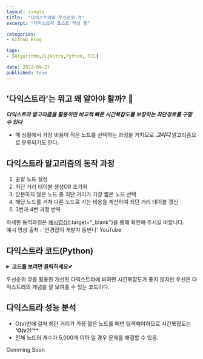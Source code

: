 ```yaml
---
layout: single
title:  "다익스트라와 우선순위 큐"
excerpt: "다익스트라 포스트 작성 중"

categories:
- Github Blog

tags:
- [Algorithm,Dijkstra,Python, TIL]

date: 2022-09-27
published: true
---
```


## '다익스트라'는 뭐고 왜 알아야 할까? 🤔

***다익스트라 알고리즘을 활용하면 비교적 빠른 시간복잡도를 보장하는 최단경로를 구할 수 있다***
- 매 상황에서 가장 비용이 적은 노드를 선택하는 과정을 거치므로 ***그리디*** 알고리즘으로 분류되기도 한다.


## 다익스트라 알고리즘의 동작 과정

1. 출발 노드 설정
2. 최단 거리 테이블 생성OR 초기화
3. 방문하지 않은 노드 중 최단 거리가 가장 짧은 노드 선택
4. 해당 노드를 거쳐 다른 노드로 가는 비용을 계산하여 최단 거리 테이블 갱신
5. 3번과 4번 과정 반복

자세한 동작과정은 [예시영상](https://www.youtube.com/watch?v=acqm9mM1P6o){:target="_blank"}을 통해 확인해 주시길 바랍니다.  
예시 영상 출처 : '안경잡이 개발자 동빈나' YouTube

## 다익스트라 코드(Python)

<details>

<summary><b>코드를 보려면 클릭하세요✔</b></summary>

  <div>
      ```python

      # A번 노드에서 다른 노드로 가는 최단 거리를 구하는 코드
        name='ABCDE' # 노드의 이름
        inf=int(21e8) # 무한대 설정
        arr=[
            [0,3,inf,9,5],
            [inf,0,7,inf,1],
            [inf,inf,0,1,inf],
            [inf,inf,inf,0,inf],
            [inf,inf,1,inf,0],
            ] # ABCDE 이름의 노드와 노드들 사이의 간선을 arr로 표현함
        used = [0]*5 # 노드의 방문처리를 위한 used배열
        result = [0,3,if,9,5] # A = arr[0]
        used[0] = 1 # 시작점 'A'

        def select_ky():
            mini = int(21e8)
            minIdx =0
            for i in range(5):
                if(used[i]==0 and result[i]<mini):
                    mini = result[i]
                    minIdx = i
            return mini



        def dijkstra():
            for i in range(4):
            via = select_ky() # 경유지 선택
            used[via] =1
            for j in range(5): # 모든 정점에 대한 비용 비교
            baro = # 시작점에서 도착점으로 바로 가는 경우
            ky = result[via]+arr[via][j] # 시작 -> 경유지 -> 도착점
            if baro >ky:
                result[j] = ky

        dijkstra()
        print(*result)

    ```
  </div>

</details>

우선순위 큐를 활용한 개선된 다익스트라에 비하면 시간복잡도가 좋지 않지만 우선은 다익스트라의 개념을 잘 보여줄 수 있는 코드이다.

## 다익스트라 성능 분석

- O(v)번에 걸쳐 최단 거리가 가장 짧은 노드를 매번 탐색해야하므로 시간복잡도는 ***'O(v**2)'***
- 전체 노드의 개수가 5,000개 이하 일 경우 문제를 해결할 수 있음.

Comming Soon